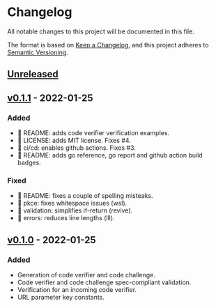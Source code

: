 # Changelog
All notable changes to this project will be documented in this file.

The format is based on [Keep a Changelog](https://keepachangelog.com/en/1.0.0/),
and this project adheres to [Semantic Versioning](https://semver.org/spec/v2.0.0.html).

## [Unreleased]
## [v0.1.1] - 2022-01-25
### Added
- :memo: README: adds code verifier verification examples.
- :page_facing_up: LICENSE: adds MIT license. Fixes #4.
- :construction_worker: ci/cd: enables github actions. Fixes #3.
- :memo: README: adds go reference, go report and github action build badges.

### Fixed
- :memo: README: fixes a couple of spelling misteaks.
- :rotating_light: pkce: fixes whitespace issues (wsl).
- :rotating_light: validation: simplifies if-return (revive).
- :rotating_light: errors: reduces line lengths (lll).

## [v0.1.0] - 2022-01-25
### Added
- Generation of code verifier and code challenge.
- Code verifier and code challenge spec-compliant validation.
- Verification for an incoming code verifier.
- URL parameter key constants.

[Unreleased]: https://github.com/matthewhartstonge/pkce/compare/v0.1.1...HEAD
[v0.1.1]: https://github.com/matthewhartstonge/pkce/releases/tag/v0.1.1
[v0.1.0]: https://github.com/matthewhartstonge/pkce/releases/tag/v0.1.0
